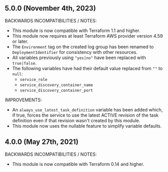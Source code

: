 ## 5.0.0 (November 4th, 2023)

BACKWARDS INCOMPATIBILITIES / NOTES:

* This module is now compatible with Terraform 1.1 and higher.
* This module now requires at least Terraform AWS provider version 4.59 or 
  later.
* The `Environment` tag on the created log group has been renamed to
  `DeploymentIdentifier` for consistency with other resources.
* All variables previously using `"yes|no"` have been replaced with
  `true|false`.
* The following variables have had their default value replaced from `""` to
  `null`:
    - `service_role`
    - `service_discovery_container_name`
    - `service_discovery_container_port`

IMPROVEMENTS:

* An `always_use_latest_task_definition` variable has been added which, if true,
  forces the service to use the latest ACTIVE revision of the task definition
  even if that revision wasn't created by this module.
* This module now uses the nullable feature to simplify variable defaults.

## 4.0.0 (May 27th, 2021)

BACKWARDS INCOMPATIBILITIES / NOTES:

* This module is now compatible with Terraform 0.14 and higher.
